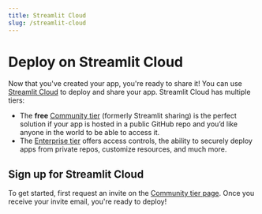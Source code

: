 ```yaml
---
title: Streamlit Cloud
slug: /streamlit-cloud
---
```


# Deploy on Streamlit Cloud

Now that you've created your app, you're ready to share it! You can use [Streamlit Cloud](https://streamlit.io/cloud) to deploy and share your app. Streamlit Cloud has multiple tiers:

- The **free** [Community tier](/streamlit-cloud/community) (formerly Streamlit sharing) is the perfect solution if your app is hosted in a public GitHub repo and you’d like anyone in the world to be able to access it.
- The [Enterprise tier](/streamlit-cloud/enterprise) offers access controls, the ability to securely deploy apps from private repos, customize resources, and much more.

## Sign up for Streamlit Cloud

To get started, first request an invite on the [Community tier page](https://forms.streamlit.io/community-sign-up). Once you receive your invite email, you're ready to deploy!
